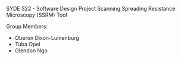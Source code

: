 SYDE 322 - Software Design Project
Scanning Spreading Resistance Microscopy (SSRM) Tool

Group Members:
- Oberon Dixon-Luinenburg
- Tuba Opel
- Glendon Ngo